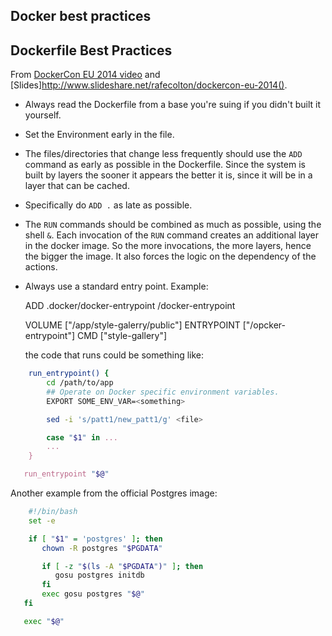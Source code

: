 ## Docker best practices

## Dockerfile Best Practices

From [DockerCon EU 2014 video](https://www.youtube.com/watch?v=xNfCEie5_RA)
and [Slides]http://www.slideshare.net/rafecolton/dockercon-eu-2014().

 * Always read the Dockerfile from a base you're suing if you didn't
   built it yourself.

 * Set the Environment early in the file.

 * The files/directories that change less frequently should use the
   `ADD` command as early as possible in the Dockerfile. Since the
   system is built by layers the sooner it appears the better it is,
   since it will be in a layer that can be cached.

 * Specifically do `ADD .` as late as possible.

 * The `RUN` commands should be combined as much as possible, using
   the shell `&`. Each invocation of the `RUN` command creates an
   additional layer in the docker image. So the more invocations, the
   more layers, hence the bigger the image. It also forces the logic
   on the dependency of the actions.

 * Always use a standard entry point. Example:

 
    ADD .docker/docker-entrypoint /docker-entrypoint

    VOLUME ["/app/style-galerry/public"]
    ENTRYPOINT ["/opcker-entrypoint"]
    CMD ["style-gallery"]

   the code that runs could be something like:

```bash
    run_entrypoint() {
        cd /path/to/app
        ## Operate on Docker specific environment variables.
        EXPORT SOME_ENV_VAR=<something>

        sed -i 's/patt1/new_patt1/g' <file>

        case "$1" in ...
        ...
    }

   run_entrypoint "$@"
```

  Another example from the official Postgres image:

```bash
    #!/bin/bash
    set -e

    if [ "$1" = 'postgres' ]; then
       chown -R postgres "$PGDATA"

       if [ -z "$(ls -A "$PGDATA")" ]; then
          gosu postgres initdb
       fi
       exec gosu postgres "$@"
   fi

   exec "$@"
```
